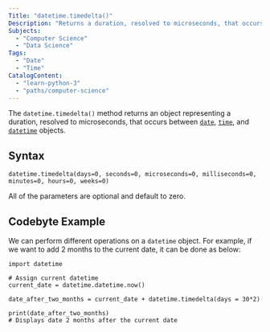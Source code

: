 ```yaml
---
Title: "datetime.timedelta()"
Description: "Returns a duration, resolved to microseconds, that occurs between dates, times, and datetimes."
Subjects:
  - "Computer Science"
  - "Data Science"
Tags:
  - "Date"
  - "Time"
CatalogContent:
  - "learn-python-3"
  - "paths/computer-science"
---
```


The `datetime.timedelta()` method returns an object representing a duration, resolved to microseconds, that occurs between [`date`](https://www.codecademy.com/resources/docs/python/dates/date), [`time`](https://www.codecademy.com/resources/docs/python/dates/time), and [`datetime`](https://www.codecademy.com/resources/docs/python/dates/datetime) objects.

## Syntax

```pseudo
datetime.timedelta(days=0, seconds=0, microseconds=0, milliseconds=0, minutes=0, hours=0, weeks=0)
```

All of the parameters are optional and default to zero.

## Codebyte Example

We can perform different operations on a `datetime` object.
For example, if we want to add 2 months to the current date, it can be done as below:

```codebyte/python
import datetime

# Assign current datetime
current_date = datetime.datetime.now()

date_after_two_months = current_date + datetime.timedelta(days = 30*2)

print(date_after_two_months)
# Displays date 2 months after the current date
```
